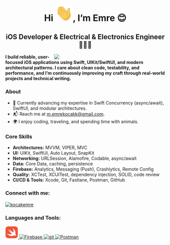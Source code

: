 <h1 align="center"> Hi <img src="https://raw.githubusercontent.com/ABSphreak/ABSphreak/master/gifs/Hi.gif" width="55px">, I’m Emre 😊 </h1>
<h2 align="center">iOS Developer & Electrical & Electronics Engineer 🧑🏻‍💻 </h2>

<img align='right' src="https://user-images.githubusercontent.com/74038190/212281780-0afd9616-8310-46e9-a898-c4f5269f1387.gif" width='350"'>

**I build reliable, user-focused iOS applications using Swift, UIKit/SwiftUI, and modern architectural patterns. I care about clean code, testability, and performance, and I’m continuously improving my craft through real-world projects and technical writing.**


<h3 align="leading">About </h3>

- 📱 Currently advancing my expertise in Swift Concurrency (async/await), SwiftUI, and modular architectures.
- 📬 Reach me at m.emrekocakk@gmail.com.
- 🌍 I enjoy coding, traveling, and spending time with animals.
  
<h3 align="leading">Core Skills </h3>

 - **Architectures:** MVVM, VIPER, MVC
 - **UI:** UIKit, SwiftUI, Auto Layout, SnapKit
 - **Networking:** URLSession, Alamofire, Codable, async/await
 - **Data:** Core Data, caching, persistence
 - **Firebase:** Analytics, Messaging (Push), Crashlytics, Remote Config
 - **Quality:** XCTest, XCUITest, dependency injection, SOLID, code review
 - **CI/CD & Tools:** Xcode, Git, Fastlane, Postman, GitHub

 
<h3 align="left">Connect with me:</h3>
<p align="left">
<a href="https://www.linkedin.com/in/kocakemre/" target="blank"><img align="center" src="https://raw.githubusercontent.com/rahuldkjain/github-profile-readme-generator/master/src/images/icons/Social/linked-in-alt.svg" alt="kocakemre" height="30" width="40" /></a>
 

<h3 align="left">Languages and Tools:</h3>
            
<p align="left">
            </a> <a href="https://developer.apple.com/swift/" target="_blank"> <img src="https://raw.githubusercontent.com/devicons/devicon/master/icons/swift/swift-original.svg" alt="Swift" width="40" height="40"/> </a>
            </a> <a href="https://firebase.google.com/" target="_blank"> <img src="https://www.vectorlogo.zone/logos/firebase/firebase-icon.svg" alt="Firebase" width="40" height="40"/>
            </a> <a href="https://git-scm.com/" target="_blank" rel="noreferrer"> <img src="https://www.vectorlogo.zone/logos/git-scm/git-scm-icon.svg" alt="git" width="40" height="40"/> </a>
            </a> <a href="https://postman.com" target="_blank"> <img src="https://www.vectorlogo.zone/logos/getpostman/getpostman-icon.svg" alt="Postman" width="40" height="40"/>
             </p>
            

[linkedin]: https://www.linkedin.com/in/kocakemre/
[medium]: https://medium.com/@kocakemre


